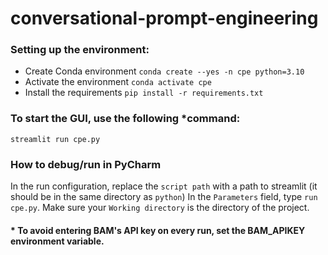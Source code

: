 # conversational-prompt-engineering

### Setting up the environment:
* Create Conda environment
```conda create --yes -n cpe python=3.10```
* Activate the environment
```conda activate cpe```
* Install the requirements
```pip install -r requirements.txt```

### To start the GUI, use the following *command:
```streamlit run cpe.py```

### How to debug/run in PyCharm
In the run configuration, replace the `script path` with a path to streamlit (it should be in the same directory as `python`)
In the `Parameters` field, type `run cpe.py`. Make sure your `Working directory` is the directory of the project.

#### * To avoid entering BAM's API key on every run, set the BAM_APIKEY environment variable.